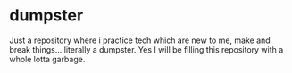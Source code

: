 # dumpster

Just a repository where i practice tech which are new to me, make and break things....literally a dumpster.
Yes I will be filling this repository with a whole lotta garbage.

